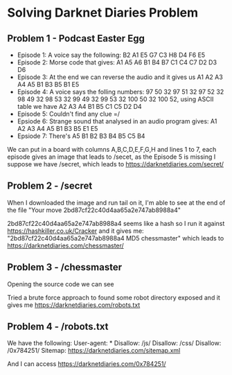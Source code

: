 # Solving Darknet Diaries Problem

## Problem 1 - Podcast Easter Egg

* Episode 1: A voice say the following: B2 A1 E5 G7 C3 H8 D4 F6 E5
* Episode 2: Morse code that gives: A1 A5 A6 B1 B4 B7 C1 C4 C7 D2 D3 D6
* Episode 3: At the end we can reverse the audio and it gives us A1 A2 A3 A4 A5 B1 B3 B5 B1 E5
* Episode 4: A voice says the folling numbers: 97 50 32 97 51 32 97 52 32 98 49 32 98 53 32 99 49 32 99 53 32 100 50 32 100 52, using ASCII table we have A2 A3 A4 B1 B5 C1 C5 D2 D4
* Episode 5: Couldn't find any clue =/
* Epsiode 6: Strange sound that analysed in an audio program gives: A1 A2 A3 A4 A5 B1 B3 B5 E1 E5 
* Epsiode 7: There's A5 B1 B2 B3 B4 B5 C5 B4 

We can put in a board with columns A,B,C,D,E,F,G,H and lines 1 to 7, each episode gives an image that leads to /secet, as the Episode 5 is missing I suppose we have /secret, which leads to https://darknetdiaries.com/secret/


## Problem 2 - /secret

When I downloaded the image and run tail on it, I'm able to see at the end of the file "Your move 2bd87cf22c40d4aa65a2e747ab8988a4"

2bd87cf22c40d4aa65a2e747ab8988a4 seems like a hash so I run it against  https://hashkiller.co.uk/Cracker and it gives me:
"2bd87cf22c40d4aa65a2e747ab8988a4 MD5 chessmaster" which leads to https://darknetdiaries.com/chessmaster/

## Problem 3 - /chessmaster

Opening the source code we can see
<!-- The only way to patch a vulnerability is by exposing it first. How do I know you aren't a robot or anything? -->
Tried a brute force approach to found some robot directory exposed and it gives me https://darknetdiaries.com/robots.txt


## Problem 4 - /robots.txt

We have the following:
User-agent: *
Disallow: /js/
Disallow: /css/
Disallow: /0x784251/
Sitemap: https://darknetdiaries.com/sitemap.xml

And I can access https://darknetdiaries.com/0x784251/



